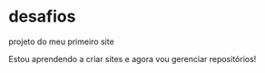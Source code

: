 # desafios
 projeto do meu primeiro site

 Estou aprendendo a criar sites e agora vou gerenciar repositórios!